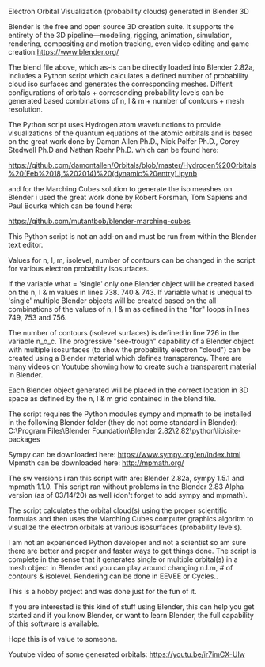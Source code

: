 Electron Orbital Visualization (probability clouds) generated in Blender 3D

Blender is the free and open source 3D creation suite. It supports the entirety of the 3D pipeline—modeling, rigging, animation, simulation, rendering, compositing and motion tracking, even video editing and game creation:https://www.blender.org/

The blend file above, which as-is can be directly loaded into Blender 2.82a, includes a Python script which calculates a defined number of probability cloud iso surfaces and generates the corresponding meshes. Diffent configurations of orbitals + corresonding probability levels can be generated based combinations of n, l & m + number of contours + mesh resolution.

The Python script uses Hydrogen atom wavefunctions to provide visualizations of the quantum equations of the atomic orbitals and is based on the great work done by Damon Allen Ph.D., Nick Polfer Ph.D., Corey Stedwell Ph.D and Nathan Roehr Ph.D. which can be found here: 

https://github.com/damontallen/Orbitals/blob/master/Hydrogen%20Orbitals%20(Feb%2018,%202014)%20(dynamic%20entry).ipynb 

and for the Marching Cubes solution to generate the iso meashes on Blender i used the great work done by Robert Forsman, Tom Sapiens and Paul Bourke which can be found here:

https://github.com/mutantbob/blender-marching-cubes

This Python script is not an add-on and must be run from within the Blender text editor.

Values for n, l, m, isolevel, number of contours can be changed in the script for various electron probabilty isosurfaces.

If the variable what = 'single' only one Blender object will be created based on the n, l & m values in lines 738. 740 & 743.
If variable what is unequal to 'single' multiple Blender objects will be created based on the all combinations of the values of n, l & m as defined in the "for" loops in lines 749, 753 and 756.

The number of contours (isolevel surfaces) is defined in line 726 in the variable n_o_c. The progressive "see-trough" capability of a Blender object with multiple isosurfaces (to show the probability electron "cloud") can be created using a Blender material which defines transparency. There are many videos on Youtube showing how to create such a transparent material in Blender. 

Each Blender object generated will be placed in the correct location in 3D space as defined by the n, l & m grid contained in the blend file.   

The script requires the Python modules sympy and mpmath to be installed in the following Blender folder (they do not come standard in Blender):
C:\Program Files\Blender Foundation\Blender 2.82\2.82\python\lib\site-packages

Sympy can be downloaded here: https://www.sympy.org/en/index.html
Mpmath can be downloaded here: http://mpmath.org/

The sw versions i ran this script with are: Blender 2.82a, sympy 1.5.1 and mpmath 1.1.0. This script ran without problems in the Blender 2.83 Alpha version (as of 03/14/20) as well (don't forget to add sympy and mpmath).   

The script calculates the orbital cloud(s) using the proper scientific formulas and then uses the Marching Cubes computer graphics algoritm to visualize the electron orbitals at various isosurfaces (probability levels).

I am not an experienced Python developer and not a scientist so am sure there are better and proper and faster ways to get things done. The script is complete in the sense that it generates single or multiple orbital(s) in a mesh object in Blender and you can play around changing n.l.m, # of contours & isolevel. Rendering can be done in EEVEE or Cycles..

This is a hobby project and was done just for the fun of it.

If you are interested is this kind of stuff using Blender, this can help you get started and if you know Blender, or want to learn Blender, the full capability of this software is available. 

Hope this is of value to someone.

Youtube video of some generated orbitals: 
https://youtu.be/ir7imCX-Ulw

